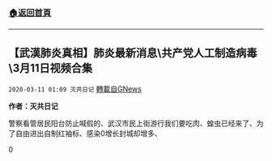 ###  [:house:返回首頁](https://github.com/ourhimalayas/txt)
---

## 【武漢肺炎真相】肺炎最新消息\共产党人工制造病毒\3月11日视频合集
`2020-03-11 01:09 灭共日记` [轉載自GNews](https://gnews.org/zh-hant/138286/)

**作者：灭共日记**

警察看管居民阳台防止喊假的、武汉市民上街游行我们要吃肉、蝗虫已经来了、为了自由进出自制红袖标、感染0增长封城却增多、



0
